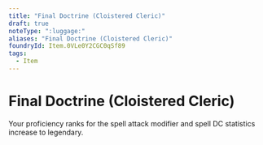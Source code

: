 ```yaml
---
title: "Final Doctrine (Cloistered Cleric)"
draft: true
noteType: ":luggage:"
aliases: "Final Doctrine (Cloistered Cleric)"
foundryId: Item.0VLe0Y2CGC0qSf89
tags:
  - Item
---
```


# Final Doctrine (Cloistered Cleric)

Your proficiency ranks for the spell attack modifier and spell DC statistics increase to legendary.
